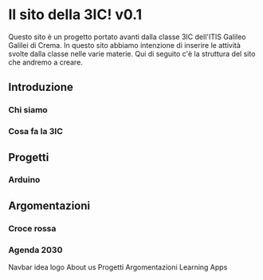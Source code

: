 # Il sito della 3IC! v0.1

Questo sito è un progetto portato avanti dalla classe 3IC dell'ITIS Galileo Galilei di Crema.
In questo sito abbiamo intenzione di inserire le attività svolte dalla classe nelle varie materie.
Qui di seguito c'è la struttura del sito che andremo a creare.

## Introduzione

### Chi siamo

### Cosa fa la 3IC

## Progetti

### Arduino

## Argomentazioni

### Croce rossa

### Agenda 2030

Navbar idea
logo                         About us    Progetti    Argomentazioni    Learning Apps